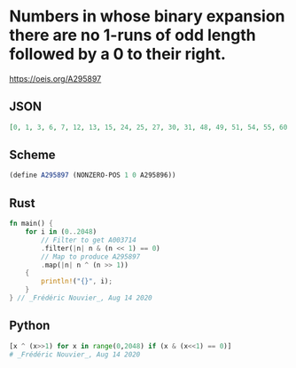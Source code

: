 # Numbers in whose binary expansion there are no 1\-runs of odd length followed by a 0 to their right\.
https://oeis.org/A295897
## JSON
```JSON
[0, 1, 3, 6, 7, 12, 13, 15, 24, 25, 27, 30, 31, 48, 49, 51, 54, 55, 60, 61, 63, 96, 97, 99, 102, 103, 108, 109, 111, 120, 121, 123, 126, 127, 192, 193, 195, 198, 199, 204, 205, 207, 216, 217, 219, 222, 223, 240, 241, 243, 246, 247, 252, 253, 255, 384, 385, 387, 390, 391, 396, 397, 399, 408, 409, 411, 414, 415, 432]
```
## Scheme
```Scheme
(define A295897 (NONZERO-POS 1 0 A295896))
```
## Rust
```Rust
fn main() {
    for i in (0..2048)
        // Filter to get A003714
        .filter(|n| n & (n << 1) == 0)
        // Map to produce A295897
        .map(|n| n ^ (n >> 1))
    {
        println!("{}", i);
    }
} // _Frédéric Nouvier_, Aug 14 2020
```
## Python
```Python
[x ^ (x>>1) for x in range(0,2048) if (x & (x<<1) == 0)]
# _Frédéric Nouvier_, Aug 14 2020
```
